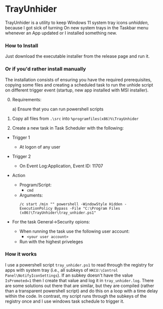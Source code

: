 # TrayUnhider


TrayUnhider is a utility to keep Windows 11 system tray icons *unhidden*, because I got sick of turning On new system trays in the Taskbar menu whenever an App updated or I installed something new. 

### How to Install

Just download the executable installer from the release page and run it.  


### Or if you'd rather install manually
The installation consists of ensuring you have the required prerequisites, copying some files and creating a scheduled task to run the unhide script on different trigger event (startup, new app installed with MSI installer).

0) Requirements:

 	a) Ensure that you can run powershell scripts


1) Copy all files from `.\src` into `%programfiles(x86)%\TrayUnhider`

2) Create a new task in Task Scheduler with the following:

- Trigger 1

	- At logon of any user

- Trigger 2

	- On Event Log:Application, Event ID: 11707

- Action

	- Program/Script:
		- `cmd`
	- Arguments:
		```
		/c start /min "" powershell -WindowStyle Hidden -ExecutionPolicy Bypass -File "C:\Program Files (x86)\TrayUnhider\tray_unhider.ps1"
		```
				
- For the task General->Security opions:

	- When running the task use the following user account:
		- `<your user account>`
	- Run with the highest priveleges
	
### How it works

I use a powershell script `tray_unhider.ps1` to read through the registry for apps with system tray (i.e., all subkeys of `HKCU:\Control Panel\NotifyIconSettings`). 
If an subkey doesn't have the value `IsPromoted=1` then I create that value and log it in `tray_unhider.log`. 
There are some solutions out there that are similar, but they are compiled (rather than a transparent powershell script) and do this on a loop with a time delay within the code. 
In contrast, my script runs through the subkeys of the registry once and I use windows task schedule to trigger it. 